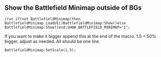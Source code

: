 ## Show the Battlefield Minimap outside of BGs
```
/run if(not BattlefieldMinimap)then BattlefieldMinimap_LoadUI()BattlefieldMinimap:Show()else BattlefieldMinimap:Show()end;SHOW_BATTLEFIELD_MINIMAP="1";
```
If you want to make it bigger append this at the end of the macro. 1.5 = 50% bigger, adjust as needed. All should be one line.
```
BattlefieldMinimap:SetScale(1.5);
```